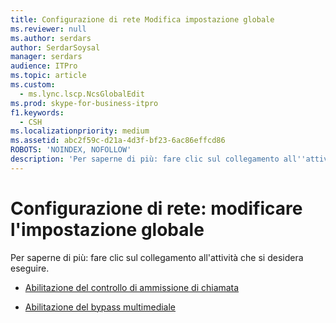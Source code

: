 ```yaml
---
title: Configurazione di rete Modifica impostazione globale
ms.reviewer: null
ms.author: serdars
author: SerdarSoysal
manager: serdars
audience: ITPro
ms.topic: article
ms.custom:
  - ms.lync.lscp.NcsGlobalEdit
ms.prod: skype-for-business-itpro
f1.keywords:
  - CSH
ms.localizationpriority: medium
ms.assetid: abc2f59c-d21a-4d3f-bf23-6ac86effcd86
ROBOTS: 'NOINDEX, NOFOLLOW'
description: 'Per saperne di più: fare clic sul collegamento all''attività che si desidera eseguire.'
---
```


# <a name="network-configuration-edit-global-setting"></a>Configurazione di rete: modificare l'impostazione globale

Per saperne di più: fare clic sul collegamento all'attività che si desidera eseguire.

- [Abilitazione del controllo di ammissione di chiamata](/previous-versions/office/lync-server-2013/lync-server-2013-enabling-call-admission-control)

- [Abilitazione del bypass multimediale](/previous-versions/office/lync-server-2013/lync-server-2013-enabling-network-media-bypass)